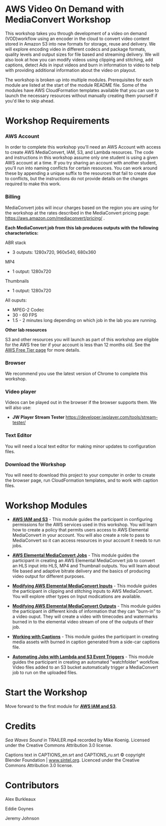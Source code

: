 # AWS Video On Demand with MediaConvert Workshop

This workshop takes you through development of a video on demand (VOD)workflow using an encoder in the cloud to convert video content stored in Amazon S3 into new formats for storage, reuse and delivery. We will explore encoding video in different codecs and package formats, quality levels and output sizes for file based and streaming delivery.  We will also look at how you can modify videos using clipping and stitching, add captions, detect Ads in input videos and burn in information to video to help with providing additional information about the video on playout.  

The workshop is broken up into multiple modules. Prerequisites for each module are listed at the start of the module README file.  Some  of the modules have AWS CloudFormation templates available that you can use to launch the necessary resources without manually creating them yourself if you'd like to skip ahead.

# Workshop Requirements

### AWS Account

In order to complete this workshop you'll need an AWS Account with access to create AWS MediaConvert, IAM, S3, and Lambda resources. The code and instructions in this workshop assume only one student is using a given AWS account at a time. If you try sharing an account with another student, you'll run into naming conflicts for certain resources. You can work around these by appending a unique suffix to the resources that fail to create due to conflicts, but the instructions do not provide details on the changes required to make this work.

### Billing

MediaConvert jobs will incur charges based on the region you are using for the workshop at the rates described in the MediaConvert pricing page: https://aws.amazon.com/mediaconvert/pricing/ .

**Each MediaConvert job from this lab produces outputs with the following characteristics:**

ABR stack 
* 3 outputs: 1280x720, 960x540, 680x360

MP4
* 1 output: 1280x720

Thumbnails
* 1 output: 1280x720

All ouputs:
* MPEG-2 Codec
* 30 - 60 FPS
* 1.5 - 2 minutes long depending on which job in the lab you are running.

**Other lab resources**

S3 and other resources you will launch as part of this workshop are eligible for the AWS free tier if your account is less than 12 months old. See the [AWS Free Tier page](https://aws.amazon.com/free/) for more details.

### Browser

We recommend you use the latest version of Chrome to complete this workshop.

### Video player

Videos can be played out in the browser if the browser supports them.  We will also use:
* **JW Player Stream Tester** https://developer.jwplayer.com/tools/stream-tester/ 

### Text Editor

You will need a local text editor for making minor updates to configuration files.

### Download the Workshop

You will need to download this project to your computer in order to create the browser page, run CloudFormation templates, and to work with caption files.

# Workshop Modules

- [**AWS IAM and S3**](1-IAMandS3/README.md) - This module guides the participant in configuring permissions for the AWS services used in this workshop. You will learn how to create a policy that permits users access to AWS Elemental MediaConvert in your account.  You will also create a role to pass to MediaConvert so it can access resources in your account it needs to run jobs.

- [**AWS Elemental MediaConvert Jobs**](2-MediaConvertJobs/README.md) - This module guides the participant in creating an AWS Elemental MediaConvert job to convert an HLS input into HLS, MP4 and Thumbnail outputs. You will learn about file based and adaptive bitrate delivery and the basics of producing video output for different purposes.

- [**Modifying AWS Elemental MediaConvert Inputs**](3-Inputs/README.md) - This module guides the participant in clipping and stitching inputs to AWS MediaConvert. You will explore other types on Input modications are available.

- [**Modifying AWS Elemental MediaConvert Outputs**](4-Outputs/README.md) - This module guides the participant in different kinds of information that they can "burn-in" to a video ouput. They will create a video with timecodes and watermarks burned in to the elemental video stream of one of the outputs of their job.

- [**Working with Captions**](5-Captions/README.md) - This module guides the participant in creating media assets with burned in caption generated from a side-car captions file.  


- [**Automating Jobs with Lambda and S3 Event Triggers**](7-MediaConvertJobLambda/README.md) - This module guides the participant in creating an automated "watchfolder" workflow.  Video files added to an S3 bucket automatically trigger a MediaConvert job to run on the uploaded files.

# Start the Workshop

Move forward to the first module for [**AWS IAM and S3**](1-IAMandS3/README.md).

# Credits

_Sea Waves Sound_ in TRAILER.mp4 recorded by Mike Koenig.  Licensed under the Creative Commons Attribution 3.0 license.  

Captions text in CAPTIONS_en.srt and CAPTIONS_ru.srt © copyright Blender Foundation | www.sintel.org.  Licenced under the Creative Commons Attribution 3.0 license.

# Contributors

Alex Burkleaux

Eddie Goynes

Jeremy Johnson

